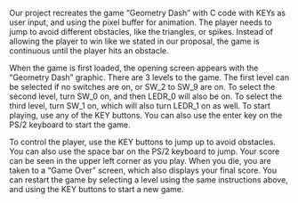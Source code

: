 Our project recreates the game “Geometry Dash” with C code with KEYs as user input, and using the pixel buffer for animation. The player needs to jump to avoid different obstacles, like the triangles, or spikes. Instead of allowing the player to win like we stated in our proposal, the game is continuous until the player hits an obstacle.

When the game is first loaded, the opening screen appears with the “Geometry Dash” graphic. There are 3 levels to the game. The first level can be selected if no switches are on, or SW_2 to SW_9 are on. To select the second level, turn SW_0 on, and then LEDR_0 will also be on. To select the third level, turn SW_1 on, which will also turn LEDR_1 on as well. To start playing, use any of the KEY buttons. You can also use the enter key on the PS/2 keyboard to start the game.

To control the player, use the KEY buttons to jump up to avoid obstacles. You can also use the space bar on the PS/2 keyboard to jump. Your score can be seen in the upper left corner as you play. When you die, you are taken to a “Game Over” screen, which also displays your final score. You can restart the game by selecting a level using the same instructions above, and using the KEY buttons to start a new game.
